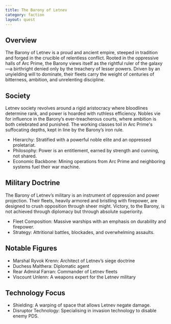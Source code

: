 ```yaml
---
title: The Barony of Letnev 
category: faction
layout: quest
---
```


## Overview
The Barony of Letnev is a proud and ancient empire, steeped in tradition and forged in the crucible of relentless conflict. Rooted in the oppressive halls of Arc Prime, the Barony views itself as the rightful ruler of the galaxy—a birthright denied only by the treachery of lesser powers. Driven by an unyielding will to dominate, their fleets carry the weight of centuries of bitterness, ambition, and unrelenting discipline.

## Society

Letnev society revolves around a rigid aristocracy where bloodlines determine rank, and power is hoarded with ruthless efficiency. Nobles vie for influence in the Barony’s ever-treacherous courts, where ambition is both celebrated and punished. The working classes toil in Arc Prime's suffocating depths, kept in line by the Barony’s iron rule.

* Hierarchy: Stratified with a powerful noble elite and an oppressed proletariat.
* Philosophy: Power is an entitlement, earned by strength and cunning, not shared.
* Economic Backbone: Mining operations from Arc Prime and neighboring systems fuel their war machine.

## Military Doctrine

The Barony of Letnev’s military is an instrument of oppression and power projection. Their fleets, heavily armored and bristling with firepower, are designed to crush opposition through sheer might. Victory, to the Barony, is not achieved through diplomacy but through absolute superiority.

* Fleet Composition: Massive warships with an emphasis on durability and firepower.
* Strategy: Attritional battles, blockades, and overwhelming assaults.

## Notable Figures
- Marshal Ryvok Krenn: Architect of Letnev’s siege doctrine
- Duchess Malthera: Diplomatic agent
- Rear Admiral Farran: Commander of Letnev fleets
- Viscount Unlenn: A weapons expert for the Letnev military

## Technology Focus
- Shielding: A warping of space that allows Letnev negate damage.
- Disruptor Technology: Specialising in invasion technology to disable enemy PDS.
